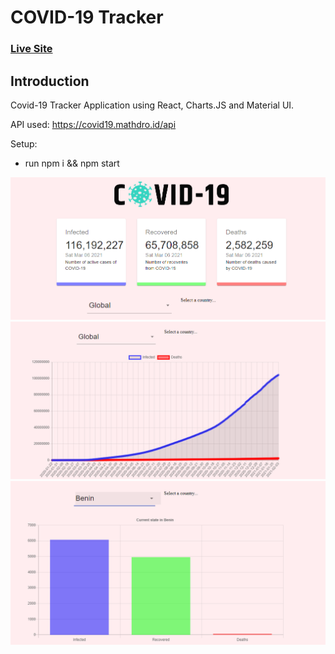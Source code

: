 # COVID-19 Tracker

### [Live Site](https://master.d34nkleoq43iud.amplifyapp.com/)

## Introduction

Covid-19 Tracker Application using React, Charts.JS and Material UI.


API used: https://covid19.mathdro.id/api

Setup:
- run npm i && npm start

![COVID-19-Tracker](./src/images/covid.png)
![COVID-19-Tracker](./src/images/covid2.png)
![COVID-19-Tracker](./src/images/covid3.png)
